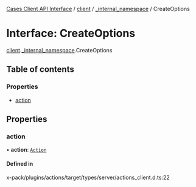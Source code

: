 [Cases Client API Interface](../README.md) / [client](../modules/client.md) / [\_internal\_namespace](../modules/client._internal_namespace.md) / CreateOptions

# Interface: CreateOptions

[client](../modules/client.md).[_internal_namespace](../modules/client._internal_namespace.md).CreateOptions

## Table of contents

### Properties

- [action](client._internal_namespace.CreateOptions.md#action)

## Properties

### action

• **action**: [`Action`](client._internal_namespace.Action.md)

#### Defined in

x-pack/plugins/actions/target/types/server/actions_client.d.ts:22
